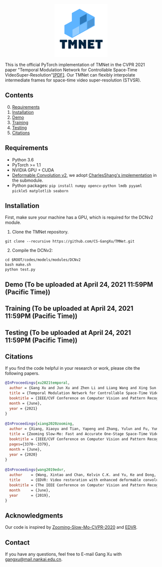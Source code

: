 <p align="center">
  <img src="./tmnet_logo.png" width="175">
</p>

This is the official PyTorch implementation of TMNet in the CVPR 2021 paper "Temporal Modulation Network for Controllable Space-Time VideoSuper-Resolution"[[PDF]](https://arxiv.org/pdf/2104.10642v1.pdf). Our TMNet can flexibly interpolate intermediate frames for space-time video super-resolution (STVSR). 

## Contents
0. [Requirements](#Requirements)
0. [Installation](#Installation)
0. [Demo](#Demo)
0. [Training](#Training)
0. [Testing](#Testing)
0. [Citations](#Citations)

## Requirements
- Python 3.6
- PyTorch >= 1.1
- NVIDIA GPU + CUDA
- [Deformable Convolution v2](https://arxiv.org/abs/1811.11168), we adopt [CharlesShang's implementation](https://github.com/CharlesShang/DCNv2) in the submodule.
- Python packages: ```pip install numpy opencv-python lmdb pyyaml pickle5 matplotlib seaborn```

## Installation
First, make sure your machine has a GPU, which is required for the DCNv2 module.

1. Clone the TMNet repository.
```Shell
git clone --recursive https://github.com/CS-GangXu/TMNet.git
```
2. Compile the DCNv2:
```Shell
cd $ROOT/codes/models/modules/DCNv2
bash make.sh
python test.py
```
## Demo (To be uploaded at April 24, 2021 11:59PM (Pacific Time))

## Training (To be uploaded at April 24, 2021 11:59PM (Pacific Time))

## Testing (To be uploaded at April 24, 2021 11:59PM (Pacific Time))

## Citations

If you find the code helpful in your research or work, please cite the following papers.

```BibTeX
@InProceedings{xu2021temporal,
  author = {Gang Xu and Jun Xu and Zhen Li and Liang Wang and Xing Sun and Mingming Cheng},
  title = {Temporal Modulation Network for Controllable Space-Time VideoSuper-Resolution},
  booktitle = {IEEE/CVF Conference on Computer Vision and Pattern Recognition (CVPR)},
  month = {June},
  year = {2021}
}

@InProceedings{xiang2020zooming,
  author = {Xiang, Xiaoyu and Tian, Yapeng and Zhang, Yulun and Fu, Yun and Allebach, Jan P. and Xu, Chenliang},
  title = {Zooming Slow-Mo: Fast and Accurate One-Stage Space-Time Video Super-Resolution},
  booktitle = {IEEE/CVF Conference on Computer Vision and Pattern Recognition (CVPR)},
  pages={3370--3379},
  month = {June},
  year = {2020}
}

@InProceedings{wang2019edvr,
  author    = {Wang, Xintao and Chan, Kelvin C.K. and Yu, Ke and Dong, Chao and Loy, Chen Change},
  title     = {EDVR: Video restoration with enhanced deformable convolutional networks},
  booktitle = {The IEEE Conference on Computer Vision and Pattern Recognition Workshops (CVPRW)},
  month     = {June},
  year      = {2019},
}
```

## Acknowledgments
Our code is inspired by [Zooming-Slow-Mo-CVPR-2020](https://github.com/Mukosame/Zooming-Slow-Mo-CVPR-2020) and [EDVR](https://github.com/xinntao/EDVR).

## Contact
If you have any questions, feel free to E-mail Gang Xu with gangxu@mail.nankai.edu.cn.

